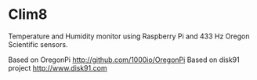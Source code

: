 Clim8
=====

Temperature and Humidity monitor
using Raspberry Pi and 433 Hz Oregon Scientific sensors.

Based on OregonPi http://github.com/1000io/OregonPi
Based on disk91 project http://www.disk91.com
